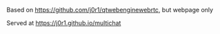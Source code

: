 Based on https://github.com/j0r1/qtwebenginewebrtc, but webpage only

Served at https://j0r1.github.io/multichat
